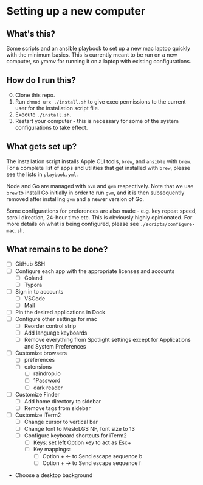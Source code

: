 # Setting up a new computer

## What's this?

Some scripts and an ansible playbook to set up a new mac laptop quickly with the minimum basics. This is currently meant to be run on a new computer, so ymmv for running it on a laptop with existing configurations.

## How do I run this?

0. Clone this repo.
1. Run `chmod u+x ./install.sh` to give exec permissions to the current user for the installation script file.
2. Execute `./install.sh`.
3. Restart your computer - this is necessary for some of the system configurations to take effect.

## What gets set up?

The installation script installs Apple CLI tools, `brew`, and `ansible` with `brew`. For a complete list of apps and utilities that get installed with `brew`, please see the lists in `playbook.yml`.

Node and Go are managed with `nvm` and `gvm` respectively. Note that we use `brew` to install Go initially in order to run `gvm`, and it is then subsequently removed after installing `gvm` and a newer version of Go.

Some configurations for preferences are also made - e.g. key repeat speed, scroll direction, 24-hour time etc. This is obviously highly opinionated. For more details on what is being configured, please see `./scripts/configure-mac.sh`.

## What remains to be done?

- [ ] GitHub SSH
- [ ] Configure each app with the appropriate licenses and accounts
  - [ ] Goland
  - [ ] Typora
- [ ] Sign in to accounts
  - [ ] VSCode
  - [ ] Mail
- [ ] Pin the desired applications in Dock
- [ ] Configure other settings for mac
  - [ ] Reorder control strip
  - [ ] Add language keyboards
  - [ ] Remove everything from Spotlight settings except for Applications and System Preferences
- [ ] Customize browsers
  - [ ] preferences
  - [ ] extensions
    - [ ] raindrop.io
    - [ ] 1Password
    - [ ] dark reader
- [ ] Customize Finder
  - [ ] Add home directory to sidebar
  - [ ] Remove tags from sidebar
- [ ] Customize iTerm2
  - [ ] Change cursor to vertical bar
  - [ ] Change font to MesloLGS NF, font size to 13
  - [ ] Configure keyboard shortcuts for iTerm2
    - [ ] Keys: set left Option key to act as Esc+
    - [ ] Key mappings:
      - [ ] Option + <- to Send escape sequence b
      - [ ] Option + -> to Send escape sequence f
- Choose a desktop background
